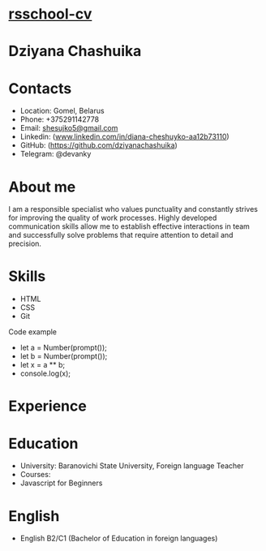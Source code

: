 # [rsschool-cv](https://dziyanachashuika.github.io/rsschool-cv/cv)

# Dziyana Chashuika

# Contacts

- Location: Gomel, Belarus
- Phone: +375291142778
- Email: shesujko5@gmail.com
- Linkedin: (www.linkedin.com/in/diana-cheshuyko-aa12b73110)
- GitHub: (https://github.com/dziyanachashuika)
- Telegram: @devanky

# About me

I am a responsible specialist who values ​​punctuality and constantly strives for improving the quality of work processes. Highly developed
communication skills allow me to establish effective interactions in
team and successfully solve problems that require attention to detail and precision.

# Skills

- HTML
- CSS
- Git

Code example

- let a = Number(prompt());
- let b = Number(prompt());
- let x = a ** b;
- console.log(x);

# Experience

# Education

- University: Baranovichi State University, Foreign language Teacher
- Courses:
- Javascript for Beginners

# English

- English B2/C1 (Bachelor of Education in foreign languages)
